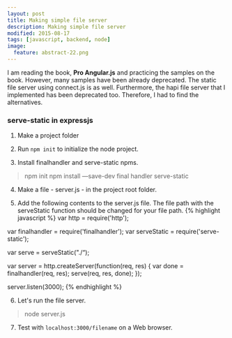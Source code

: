 ```yaml
---
layout: post
title: Making simple file server
description: Making simple file server
modified: 2015-08-17
tags: [javascript, backend, node]
image:
  feature: abstract-22.png
---
```


I am reading the book, **Pro Angular.js** and practicing the samples on the book. However, many samples have been already deprecated. The static file server using connect.js is as well. Furthermore, the hapi file server that I implemented has been deprecated too. Therefore, I had to find the alternatives.

### serve-static in expressjs

1. Make a project folder 

2. Run `npm init` to initialize the node project. 

3. Install finalhandler and serve-static npms. 

> npm init
> npm install —save-dev final handler serve-static

4. Make a file - server.js - in the project root folder.  

5. Add the following contents to the server.js file. The file path with the serveStatic function should be changed for your file path.
{% highlight javascript %}
var http = require('http');

var finalhandler = require('finalhandler');
var serveStatic = require('serve-static');

var serve = serveStatic("./“); 

var server = http.createServer(function(req, res) {
  var done = finalhandler(req, res);
  serve(req, res, done);
});

server.listen(3000);
{% endhighlight %}
 
6. Let's run the file server. 

> node server.js 

7. Test with `localhost:3000/filename` on a Web browser. 
